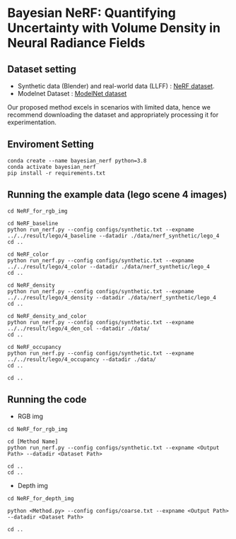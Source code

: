 
# Bayesian NeRF: Quantifying Uncertainty with Volume Density in Neural Radiance Fields



## Dataset setting
- Synthetic data (Blender) and real-world data (LLFF) : [NeRF dataset](https://drive.google.com/drive/folders/128yBriW1IG_3NJ5Rp7APSTZsJqdJdfc1).
- Modelnet Dataset : [ModelNet dataset](https://modelnet.cs.princeton.edu/)


Our proposed method excels in scenarios with limited data, hence we recommend downloading the dataset and appropriately processing it for experimentation.

## Enviroment Setting

```
conda create --name bayesian_nerf python=3.8
conda activate bayesian_nerf
pip install -r requirements.txt
```


## Running the example data (lego scene 4 images)
```
cd NeRF_for_rgb_img

cd NeRF_baseline
python run_nerf.py --config configs/synthetic.txt --expname ../../result/lego/4_baseline --datadir ./data/nerf_synthetic/lego_4
cd ..

cd NeRF_color
python run_nerf.py --config configs/synthetic.txt --expname ../../result/lego/4_color --datadir ./data/nerf_synthetic/lego_4
cd ..

cd NeRF_density
python run_nerf.py --config configs/synthetic.txt --expname ../../result/lego/4_density --datadir ./data/nerf_synthetic/lego_4
cd ..

cd NeRF_density_and_color
python run_nerf.py --config configs/synthetic.txt --expname ../../result/lego/4_den_col --datadir ./data/
cd ..

cd NeRF_occupancy
python run_nerf.py --config configs/synthetic.txt --expname ../../result/lego/4_occupancy --datadir ./data/
cd ..

cd ..

```


## Running the code

- RGB img
```
cd NeRF_for_rgb_img

cd [Method Name]
python run_nerf.py --config configs/synthetic.txt --expname <Output Path> --datadir <Dataset Path>

cd ..
cd ..
```


- Depth img
```
cd NeRF_for_depth_img

python <Method.py> --config configs/coarse.txt --expname <Output Path> --datadir <Dataset Path>

cd ..
```


